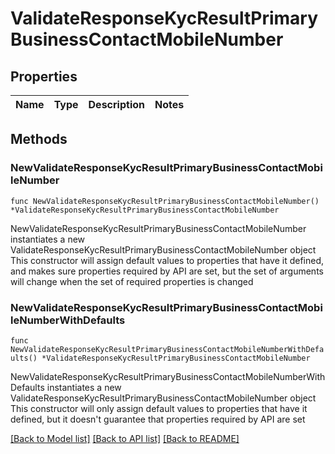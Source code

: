 # ValidateResponseKycResultPrimaryBusinessContactMobileNumber

## Properties

Name | Type | Description | Notes
------------ | ------------- | ------------- | -------------

## Methods

### NewValidateResponseKycResultPrimaryBusinessContactMobileNumber

`func NewValidateResponseKycResultPrimaryBusinessContactMobileNumber() *ValidateResponseKycResultPrimaryBusinessContactMobileNumber`

NewValidateResponseKycResultPrimaryBusinessContactMobileNumber instantiates a new ValidateResponseKycResultPrimaryBusinessContactMobileNumber object
This constructor will assign default values to properties that have it defined,
and makes sure properties required by API are set, but the set of arguments
will change when the set of required properties is changed

### NewValidateResponseKycResultPrimaryBusinessContactMobileNumberWithDefaults

`func NewValidateResponseKycResultPrimaryBusinessContactMobileNumberWithDefaults() *ValidateResponseKycResultPrimaryBusinessContactMobileNumber`

NewValidateResponseKycResultPrimaryBusinessContactMobileNumberWithDefaults instantiates a new ValidateResponseKycResultPrimaryBusinessContactMobileNumber object
This constructor will only assign default values to properties that have it defined,
but it doesn't guarantee that properties required by API are set


[[Back to Model list]](../README.md#documentation-for-models) [[Back to API list]](../README.md#documentation-for-api-endpoints) [[Back to README]](../README.md)



